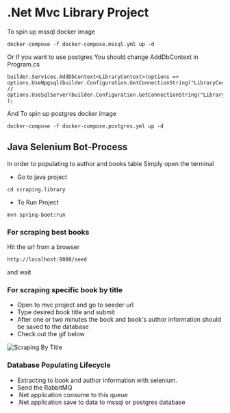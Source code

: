 # .Net Mvc Library Project

To spin up mssql docker image

`docker-compose -f docker-compose.mssql.yml up -d`

Or If you want to use postgres You should change AddDbContext in Program.cs
```
builder.Services.AddDbContext<LibraryContext>(options =>
options.UseNpgsql(builder.Configuration.GetConnectionString("LibraryContextPostgres"))
// options.UseSqlServer(builder.Configuration.GetConnectionString("LibraryContextMsSql"))
);
```
And To spin up postgres docker image

`docker-compose -f docker-compose.postgres.yml up -d`

## Java Selenium Bot-Process

In order to populating to author and books table
Simply open the terminal 

- Go to java project

`cd scraping.library`

- To Run Project 

`mvn spring-boot:run`

### For scraping best books
Hit the url from a browser

`http://localhost:8080/seed` 

and wait

### For scraping specific book by title
- Open to mvc project and go to seeder url
- Type desired book title and submit
- After one or two minutes the book and book's author information should be saved to the database
- Check out the gif below

![Scraping By Title](./screenshots/seeder_library.gif)



### Database Populating Lifecycle

- Extracting to book and author information with selenium.
- Send the RabbitMQ
- .Net  application consume to this queue
- .Net application save to data to mssql or postgres database



